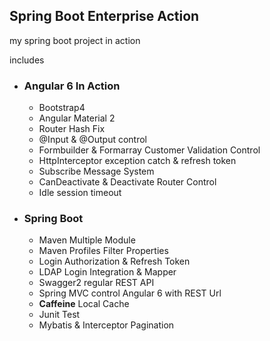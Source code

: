 ## Spring Boot Enterprise Action
my spring boot project in action

includes
* ### Angular 6 In Action
    * Bootstrap4
    * Angular Material 2
    * Router Hash Fix 
    * @Input & @Output control
    * Formbuilder & Formarray Customer Validation Control
    * HttpInterceptor exception catch & refresh token
    * Subscribe Message System
    * CanDeactivate & Deactivate Router Control
    * Idle session timeout 
    
* ### Spring Boot
    * Maven Multiple Module
    * Maven Profiles Filter Properties
    * Login Authorization & Refresh Token
    * LDAP Login Integration & Mapper
    * Swagger2 regular REST API
    * Spring MVC control Angular 6 with REST Url
    * **Caffeine** Local Cache
    * Junit Test
    * Mybatis & Interceptor Pagination

